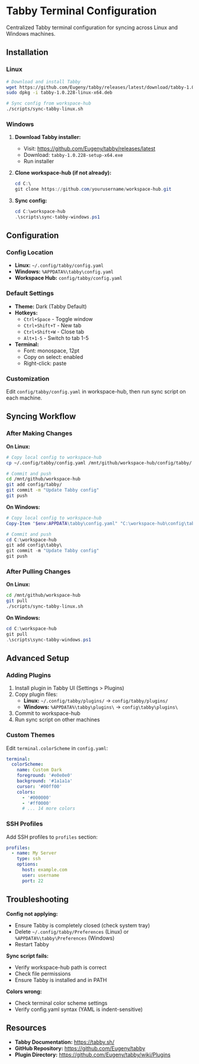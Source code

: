# Tabby Terminal Configuration

Centralized Tabby terminal configuration for syncing across Linux and Windows machines.

## Installation

### Linux

```bash
# Download and install Tabby
wget https://github.com/Eugeny/tabby/releases/latest/download/tabby-1.0.228-linux-x64.deb
sudo dpkg -i tabby-1.0.228-linux-x64.deb

# Sync config from workspace-hub
./scripts/sync-tabby-linux.sh
```

### Windows

1. **Download Tabby installer:**
   - Visit: https://github.com/Eugeny/tabby/releases/latest
   - Download: `tabby-1.0.228-setup-x64.exe`
   - Run installer

2. **Clone workspace-hub (if not already):**
   ```powershell
   cd C:\
   git clone https://github.com/yourusername/workspace-hub.git
   ```

3. **Sync config:**
   ```powershell
   cd C:\workspace-hub
   .\scripts\sync-tabby-windows.ps1
   ```

## Configuration

### Config Location

- **Linux:** `~/.config/tabby/config.yaml`
- **Windows:** `%APPDATA%\tabby\config.yaml`
- **Workspace Hub:** `config/tabby/config.yaml`

### Default Settings

- **Theme:** Dark (Tabby Default)
- **Hotkeys:**
  - `Ctrl+Space` - Toggle window
  - `Ctrl+Shift+T` - New tab
  - `Ctrl+Shift+W` - Close tab
  - `Alt+1-5` - Switch to tab 1-5
- **Terminal:**
  - Font: monospace, 12pt
  - Copy on select: enabled
  - Right-click: paste

### Customization

Edit `config/tabby/config.yaml` in workspace-hub, then run sync script on each machine.

## Syncing Workflow

### After Making Changes

**On Linux:**
```bash
# Copy local config to workspace-hub
cp ~/.config/tabby/config.yaml /mnt/github/workspace-hub/config/tabby/

# Commit and push
cd /mnt/github/workspace-hub
git add config/tabby/
git commit -m "Update Tabby config"
git push
```

**On Windows:**
```powershell
# Copy local config to workspace-hub
Copy-Item "$env:APPDATA\tabby\config.yaml" "C:\workspace-hub\config\tabby\"

# Commit and push
cd C:\workspace-hub
git add config\tabby\
git commit -m "Update Tabby config"
git push
```

### After Pulling Changes

**On Linux:**
```bash
cd /mnt/github/workspace-hub
git pull
./scripts/sync-tabby-linux.sh
```

**On Windows:**
```powershell
cd C:\workspace-hub
git pull
.\scripts\sync-tabby-windows.ps1
```

## Advanced Setup

### Adding Plugins

1. Install plugin in Tabby UI (Settings > Plugins)
2. Copy plugin files:
   - **Linux:** `~/.config/tabby/plugins/` → `config/tabby/plugins/`
   - **Windows:** `%APPDATA%\tabby\plugins\` → `config\tabby\plugins\`
3. Commit to workspace-hub
4. Run sync script on other machines

### Custom Themes

Edit `terminal.colorScheme` in `config.yaml`:

```yaml
terminal:
  colorScheme:
    name: Custom Dark
    foreground: '#e0e0e0'
    background: '#1a1a1a'
    cursor: '#00ff00'
    colors:
      - '#000000'
      - '#ff0000'
      # ... 14 more colors
```

### SSH Profiles

Add SSH profiles to `profiles` section:

```yaml
profiles:
  - name: My Server
    type: ssh
    options:
      host: example.com
      user: username
      port: 22
```

## Troubleshooting

**Config not applying:**
- Ensure Tabby is completely closed (check system tray)
- Delete `~/.config/tabby/Preferences` (Linux) or `%APPDATA%\tabby\Preferences` (Windows)
- Restart Tabby

**Sync script fails:**
- Verify workspace-hub path is correct
- Check file permissions
- Ensure Tabby is installed and in PATH

**Colors wrong:**
- Check terminal color scheme settings
- Verify config.yaml syntax (YAML is indent-sensitive)

## Resources

- **Tabby Documentation:** https://tabby.sh/
- **GitHub Repository:** https://github.com/Eugeny/tabby
- **Plugin Directory:** https://github.com/Eugeny/tabby/wiki/Plugins
